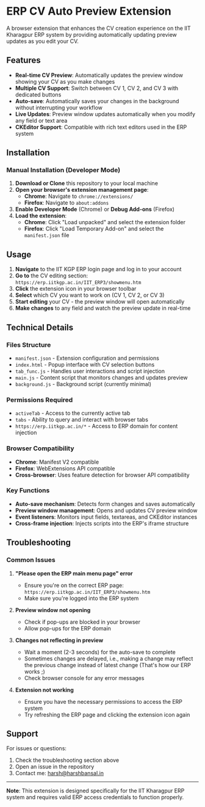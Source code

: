 # ERP CV Auto Preview Extension

A browser extension that enhances the CV creation experience on the IIT Kharagpur ERP system by providing automatically updating preview updates as you edit your CV.

## Features

- **Real-time CV Preview**: Automatically updates the preview window showing your CV as you make changes
- **Multiple CV Support**: Switch between CV 1, CV 2, and CV 3 with dedicated buttons
- **Auto-save**: Automatically saves your changes in the background without interrupting your workflow
- **Live Updates**: Preview window updates automatically when you modify any field or text area
- **CKEditor Support**: Compatible with rich text editors used in the ERP system

<!-- ## How It Works

1. The extension monitors form inputs, text areas, and CKEditor instances on the ERP CV editing page
2. When changes are detected, it automatically saves the form data in the background
3. After saving, it refreshes the CV preview window with the latest changes
4. All this happens seamlessly without disrupting your editing experience -->

## Installation

### Manual Installation (Developer Mode)

1. **Download or Clone** this repository to your local machine
2. **Open your browser's extension management page**:
   - **Chrome**: Navigate to `chrome://extensions/`
   - **Firefox**: Navigate to `about:addons`
3. **Enable Developer Mode** (Chrome) or **Debug Add-ons** (Firefox)
4. **Load the extension**:
   - **Chrome**: Click "Load unpacked" and select the extension folder
   - **Firefox**: Click "Load Temporary Add-on" and select the `manifest.json` file

## Usage

1. **Navigate** to the IIT KGP ERP login page and log in to your account
2. **Go to** the CV editing section: `https://erp.iitkgp.ac.in/IIT_ERP3/showmenu.htm`
3. **Click** the extension icon in your browser toolbar
4. **Select** which CV you want to work on (CV 1, CV 2, or CV 3)
5. **Start editing** your CV - the preview window will open automatically
6. **Make changes** to any field and watch the preview update in real-time

## Technical Details

### Files Structure

- `manifest.json` - Extension configuration and permissions
- `index.html` - Popup interface with CV selection buttons
- `tab_func.js` - Handles user interactions and script injection
- `main.js` - Content script that monitors changes and updates preview
- `background.js` - Background script (currently minimal)

### Permissions Required

- `activeTab` - Access to the currently active tab
- `tabs` - Ability to query and interact with browser tabs
- `https://erp.iitkgp.ac.in/*` - Access to ERP domain for content injection

### Browser Compatibility

- **Chrome**: Manifest V2 compatible
- **Firefox**: WebExtensions API compatible
- **Cross-browser**: Uses feature detection for browser API compatibility

### Key Functions

- **Auto-save mechanism**: Detects form changes and saves automatically
- **Preview window management**: Opens and updates CV preview window
- **Event listeners**: Monitors input fields, textareas, and CKEditor instances
- **Cross-frame injection**: Injects scripts into the ERP's iframe structure

## Troubleshooting

### Common Issues

1. **"Please open the ERP main menu page" error**
   - Ensure you're on the correct ERP page: `https://erp.iitkgp.ac.in/IIT_ERP3/showmenu.htm`
   - Make sure you're logged into the ERP system

2. **Preview window not opening**
   - Check if pop-ups are blocked in your browser
   - Allow pop-ups for the ERP domain

3. **Changes not reflecting in preview**
   - Wait a moment (2-3 seconds) for the auto-save to complete
   - Sometimes changes are delayed, i.e., making a change may reflect the previous change instead of latest change (That's how our ERP works ;)
   - Check browser console for any error messages

4. **Extension not working**
   - Ensure you have the necessary permissions to access the ERP system
   - Try refreshing the ERP page and clicking the extension icon again

## Support

For issues or questions:
1. Check the troubleshooting section above
2. Open an issue in the repository
3. Contact me: harsh@harshbansal.in

---

**Note**: This extension is designed specifically for the IIT Kharagpur ERP system and requires valid ERP access credentials to function properly.
